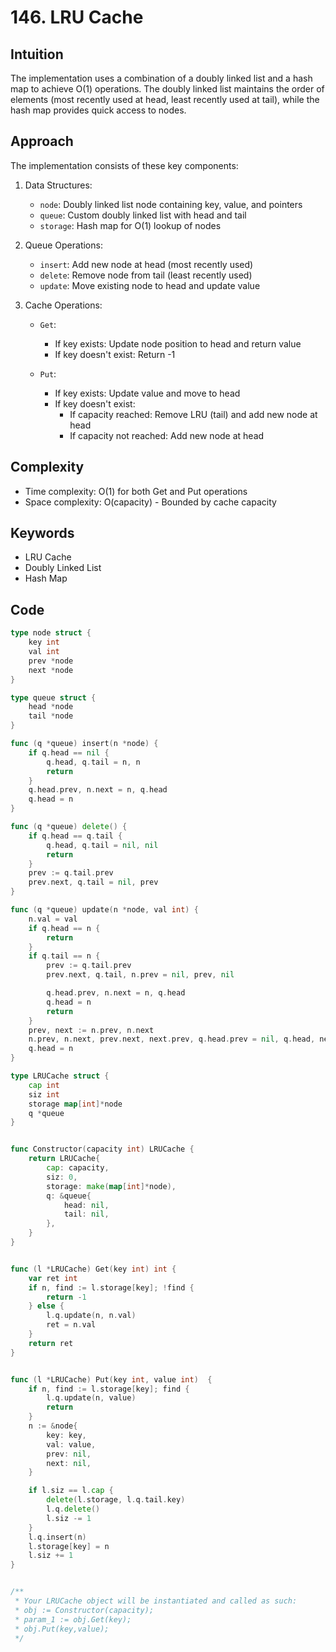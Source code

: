 # 146. LRU Cache

## Intuition

The implementation uses a combination of a doubly linked list and a hash map to achieve O(1) operations. The doubly linked list maintains the order of elements (most recently used at head, least recently used at tail), while the hash map provides quick access to nodes.

## Approach

The implementation consists of these key components:

1. Data Structures:
   - `node`: Doubly linked list node containing key, value, and pointers
   - `queue`: Custom doubly linked list with head and tail
   - `storage`: Hash map for O(1) lookup of nodes

2. Queue Operations:
   - `insert`: Add new node at head (most recently used)
   - `delete`: Remove node from tail (least recently used)
   - `update`: Move existing node to head and update value

3. Cache Operations:
   - `Get`:
     - If key exists: Update node position to head and return value
     - If key doesn't exist: Return -1

   - `Put`:
     - If key exists: Update value and move to head
     - If key doesn't exist:
       - If capacity reached: Remove LRU (tail) and add new node at head
       - If capacity not reached: Add new node at head

## Complexity

- Time complexity: O(1) for both Get and Put operations
- Space complexity: O(capacity) - Bounded by cache capacity

## Keywords

- LRU Cache
- Doubly Linked List
- Hash Map

## Code

```go
type node struct {
    key int
    val int
    prev *node
    next *node
}

type queue struct {
    head *node
    tail *node
}

func (q *queue) insert(n *node) {
    if q.head == nil {
        q.head, q.tail = n, n
        return
    }
    q.head.prev, n.next = n, q.head
    q.head = n
}

func (q *queue) delete() {
    if q.head == q.tail {
        q.head, q.tail = nil, nil
        return
    }
    prev := q.tail.prev
    prev.next, q.tail = nil, prev
}

func (q *queue) update(n *node, val int) {
    n.val = val
    if q.head == n {
        return
    }
    if q.tail == n {
        prev := q.tail.prev
        prev.next, q.tail, n.prev = nil, prev, nil

        q.head.prev, n.next = n, q.head
        q.head = n
        return
    }
    prev, next := n.prev, n.next
    n.prev, n.next, prev.next, next.prev, q.head.prev = nil, q.head, next, prev, n
    q.head = n
}

type LRUCache struct {
    cap int
    siz int
    storage map[int]*node
    q *queue
}


func Constructor(capacity int) LRUCache {
    return LRUCache{
        cap: capacity,
        siz: 0,
        storage: make(map[int]*node),
        q: &queue{
            head: nil,
            tail: nil,
        },
    }
}


func (l *LRUCache) Get(key int) int {
    var ret int
    if n, find := l.storage[key]; !find {
        return -1
    } else {
        l.q.update(n, n.val)
        ret = n.val
    }
    return ret
}


func (l *LRUCache) Put(key int, value int)  {
    if n, find := l.storage[key]; find {
        l.q.update(n, value)
        return
    }
    n := &node{
        key: key,
        val: value,
        prev: nil,
        next: nil,
    }

    if l.siz == l.cap {
        delete(l.storage, l.q.tail.key)
        l.q.delete()
        l.siz -= 1
    }
    l.q.insert(n)
    l.storage[key] = n
    l.siz += 1
}


/**
 * Your LRUCache object will be instantiated and called as such:
 * obj := Constructor(capacity);
 * param_1 := obj.Get(key);
 * obj.Put(key,value);
 */
```
